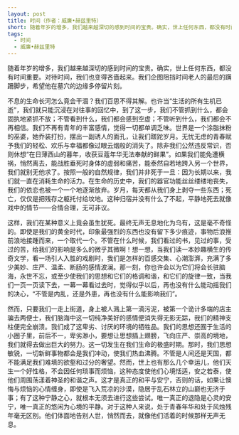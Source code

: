 ```yaml
---
layout: post
title: 时间（作者：威廉•赫兹里特）
short: 随着年岁的增多，我们越来越深切的感到时间的宝贵。确实，世上任何东西，都没有时间重要。对待时间，我们也变得吝啬起来。我们企图阻挡时间老人的最后的蹒跚脚步，希望他在墓穴的边缘多停留片刻
tags:
  - 时间
  - 威廉•赫兹里特
---
```


随着年岁的增多，我们越来越深切的感到时间的宝贵。确实，世上任何东西，都没有时间重要。对待时间，我们也变得吝啬起来。我们企图阻挡时间老人的最后的蹒跚脚步，希望他在墓穴的边缘多停留片刻。

不息的生命长河怎么竟会干涸？我们百思不得其解。也许当“生活的所有生机已逝”，我们就只能沉浸在对往事的回忆中，到了这一步，我们不管抓到什么，都会固执地紧抓不放；不管看到什么，我们都会感到空虚；不管听到什么，我们都会不再相信。我们不再有青年的丰富感情，觉得一切都单调乏味。世界是一个涂脂抹粉的巫婆，她乔装打扮，摆出一副诱人的面孔，让我们蹉跎岁月。无忧无虑的青春赋予我们的轻松、欢乐与幸福都像过眼云烟般的消失了。除非我们公然违反常识，否则休想“在日薄西山的暮年，收获豆蔻年华无法奉献的鲜果”。如果我们能免遭横祸，悄然离去，能战胜垂死时身体的虚弱和痛苦，能泰然自若地跨入另一个世界，我们就别无他求了。按照一般的自然规律，我们并非死于一旦：因为长期以来，我们就一直在消耗生命的活力。在生命的历史中，我们的器官功能丝丝缕缕地丧失，我们的依恋也被一个一个地逐渐放弃。岁月，每天都从我们身上剥夺一些东西；死亡，仅仅是把残存之躯托付给坟地。这种归宿并没有什么了不起，平静地死去就像戏中的情节——合情合理，无可非议。

这样，我们在某种意义上竟会虽生犹死。最终无声无息地化为乌有，这是毫不奇怪的。即使是我们的黄金时代，印象最强烈的东西也没有留下多少痕迹，事物后浪推前浪地接踵而来，一个取代一个。不管在什么时候，我们看过的书，见过的事，受过的苦，给我们的影响是多么的微乎其微啊！想一想，当我们读一本妙趣横生的传奇文学，看一场引人入胜的戏剧时，我们是怎样的百感交集、心潮澎湃，充满了多少美妙、庄严、温柔、断肠的感情波澜。那一刻，你也许会以为它们将会长驻脑海，永世不忘，或至少使我们的思想和它们的格调和谐，和它们的旋律一致，当我们一页一页读下去，一幕一幕看过去时，觉得似乎以后，再也没有什么能动摇我们的决心，“不管是内乱，还是外患，再也没有什么能影响我们”。

然而，只要我们一走上街道，身上被人溅上第一滴污泥，被第一个诡计多端的店主骗去两便士，我们脑海中这一切纯净美好的感情便消失得无影无踪，我们的精神支柱便完全崩溃。我们成了这卑劣、讨厌的环境的牺牲品。我们的思想还囿于生活的小圈子里，前后不一，卑劣渺小，要想让思想插上翅膀，飞向庄严、崇高的境地，我们就得去做出巨大的努力。这一切发生在我们生命的极盛时期。那时，我们思想敏锐，一切新鲜事物都会是我们冲动，使我们热血沸腾。不管是人间还是天国，都不能满足我们难填的欲壑和过分的奢望。然而，世上也有那么几个幸运儿，他们天生一个好性格，不会因任何琐事而烦恼，这种态度使他们心境恬适，安之若泰，使他们周围荡漾着神圣的和谐之声。这才是真正的和平与安宁，否则的话，如果让懊悔与烦恼的心情缠身，即使是飞入荒凉的沙漠，隐居于乱石林立的山巅也无济于事；有了这种宁静之心，就根本无须去进行这些尝试。唯一真正的退隐是心灵的安宁，唯一真正的悠闲为心境的平静。对于这种人来说，处于青春年华和处于风烛残年毫无区别。他们体面地告别人世，悄然而去，就像他们活着的时候那样无声无息。
